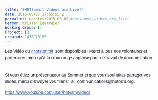 ```yaml
---
title: "#HOTSummit Videos are Live!"
date: 2015-08-07 17:55:55 Z
permalink: updates/2015-08-07_#hotsummit_videos_are_live!
Person: Kristen Egermeier
Working Group: []
Project: []
created: 1438970155
---
```


<p><span style="color: #141823; font-family: helvetica, arial, sans-serif; font-size: 14px; line-height: 21.466667175293px;">Les Vidéo du </span><a class="_58cn" style="color: #3b5998; cursor: pointer; font-family: helvetica, arial, sans-serif; font-size: 14px; line-height: 21.466667175293px;" href="https://www.facebook.com/hashtag/hotsummit?source=feed_text&amp;story_id=1140256592669424" data-ft="{&quot;tn&quot;:&quot;*N&quot;,&quot;type&quot;:104}"><span class="_58cl" style="color: #627aad;">‪#‎</span><span class="_58cm">hotsummit‬</span></a><span style="color: #141823; font-family: helvetica, arial, sans-serif; font-size: 14px; line-height: 21.466667175293px;">&nbsp; sont disponibles ! Merci à tous nos volontaires et partenaires ainsi qu'à la croix rouge anglaise pour ce travail de documentation.</span></p><p><br style="color: #141823; font-family: helvetica, arial, sans-serif; font-size: 14px; line-height: 21.466667175293px;"><span style="color: #141823; font-family: helvetica, arial, sans-serif; font-size: 14px; line-height: 21.466667175293px;">Si vous étiez un présentateur au Sommet et que vous souhaitez partager vos slides, merci d'envoyer vos "liens" &nbsp;à: &nbsp;communications@hotosm.org.</span></p><p><a style="color: #3b5998; cursor: pointer; font-family: helvetica, arial, sans-serif; font-size: 14px; line-height: 21.466667175293px;" href="https://www.youtube.com/user/hotosm/videos" rel="nofollow" target="_blank">https://www.youtube.com/user/hotosm/videos</a></p>
